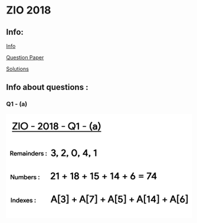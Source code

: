 # ZIO 2018

## Info:
[Info](https://www.iarcs.org.in/inoi/2018/)

[Question Paper](https://www.iarcs.org.in/inoi/2018/zio2018/zio2018-question-paper.pdf)

[Solutions](https://www.iarcs.org.in/inoi/2018/zio2018/zio2018-solutions.pdf)

## Info about questions : 

### Q1 - (a)
![zio-2018-q1-a](./zio-2018-q1-a.png)